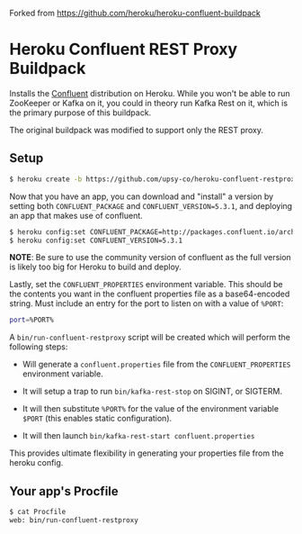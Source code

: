 Forked from https://github.com/heroku/heroku-confluent-buildpack

# Heroku Confluent REST Proxy Buildpack

Installs the [Confluent](https://confluent.io) distribution on
Heroku. While you won't be able to run ZooKeeper or Kafka on it, you
could in theory run Kafka Rest on it, which is the primary purpose of
this buildpack.

The original buildpack was modified to support only the REST proxy.

## Setup

```bash
$ heroku create -b https://github.com/upsy-co/heroku-confluent-restproxy-buildpack.git
```

Now that you have an app, you can download and "install" a version
by setting both `CONFLUENT_PACKAGE` and `CONFLUENT_VERSION=5.3.1`, and deploying an app that
makes use of confluent.

```bash
$ heroku config:set CONFLUENT_PACKAGE=http://packages.confluent.io/archive/5.3/confluent-community-5.3.1-2.12.tar.gz
$ heroku config:set CONFLUENT_VERSION=5.3.1
```

**NOTE**: Be sure to use the community version of confluent as the full version is likely too big for Heroku to build and deploy.

Lastly, set the `CONFLUENT_PROPERTIES` environment variable. This should be the contents you want in the confluent properties  file as a base64-encoded string. Must include an entry for the port to listen on with a value of `%PORT`:

```bash
port=%PORT%
```

A `bin/run-confluent-restproxy` script will be created which will perform the following
steps:

* Will generate a `confluent.properties` file from the `CONFLUENT_PROPERTIES` environment variable.

* It will setup a trap to run `bin/kafka-rest-stop` on
  SIGINT, or SIGTERM.

* It will then substitute `%PORT%` for the value of the environment
  variable `$PORT` (this enables static configuration).

* It will then launch `bin/kafka-rest-start confluent.properties`

This provides ultimate flexibility in generating your properties file
from the heroku config.

## Your app's Procfile

```bash
$ cat Procfile
web: bin/run-confluent-restproxy
```
